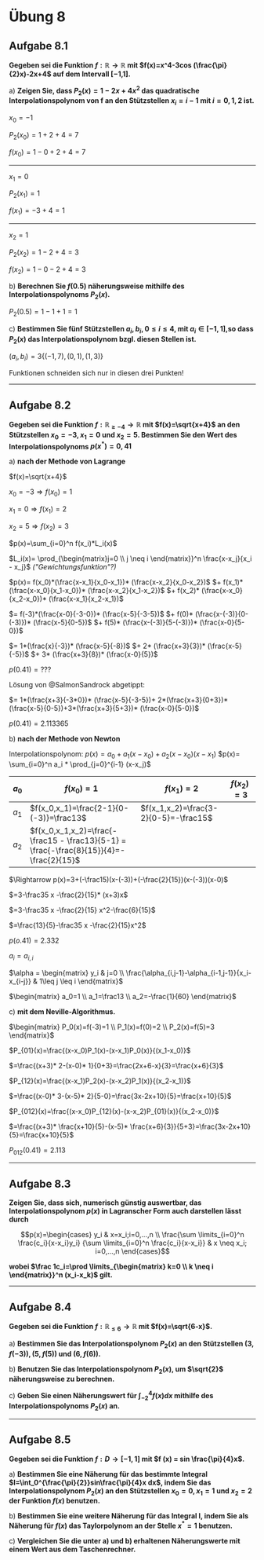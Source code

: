 # Übung 8
## Aufgabe 8.1
**Gegeben sei die Funktion $f:\mathbb{R} \rightarrow \mathbb{R}$ mit $f(x)=x^4-3cos (\frac{\pi}{2}x)-2x+4$ auf dem Intervall [−1,1].**

 a) **Zeigen Sie, dass $P_2(x)=1-2x+4x^2$ das quadratische Interpolationspolynom von f an den Stützstellen $x_i=i-1$ mit $i=0,1,2$ ist.**

 $x_0 = -1$

 $P_2(x_0)=1+2+4 = 7$

 $f(x_0)=1-0+2+4 =7$

---

 $x_1 = 0$

 $P_2(x_1)=1$

 $f(x_1)=-3+4 =1$

 ---

 $x_2 = 1$

 $P_2(x_2) = 1-2+4 = 3$

 $f(x_2) = 1-0-2+4 =3$

 b) **Berechnen Sie $f(0.5)$ näherungsweise mithilfe des Interpolationspolynoms $P_2(x)$.**

 $P_2(0.5)=1-1+1 = 1$

 c) **Bestimmen Sie fünf Stützstellen $a_i,b_i, 0 \leq i \leq 4$, mit $a_i \in [-1,1]$,so dass $P_2(x)$ das Interpolationspolynom bzgl. diesen Stellen ist.**

 $(a_i,b_i)=3\{(-1,7),(0,1),(1,3)\}$

 Funktionen schneiden sich nur in diesen drei Punkten!

---
## Aufgabe 8.2
**Gegeben sei die Funktion $f:\mathbb{R}_{\geq -4} \rightarrow \mathbb{R}$ mit $f(x)=\sqrt{x+4}$ an den Stützstellen $x_0=-3,x_1=0$ und $x_2=5$. Bestimmen Sie den Wert des Interpolationspolynoms $p(x^* )=0,41$**

 a) **nach der Methode von Lagrange**

 $f(x)=\sqrt{x+4}$

 $x_0=-3 \Rightarrow f(x_0)=1$

 $x_1=0 \Rightarrow f(x_1)=2$

 $x_2=5 \Rightarrow f(x_2)=3$

 $p(x)=\sum_{i=0}^n f(x_i)*L_i(x)$

 $L_i(x)= \prod_{\begin{matrix}j=0 \\ j \neq i \end{matrix}}^n \frac{x-x_j}{x_i - x_j}$ *("Gewichtungsfunktion"?)*

 $p(x)= f(x_0)*(\frac{x-x_1}{x_0-x_1})* (\frac{x-x_2}{x_0-x_2})$
 $+ f(x_1)* (\frac{x-x_0}{x_1-x_0})* (\frac{x-x_2}{x_1-x_2})$
 $+ f(x_2)* (\frac{x-x_0}{x_2-x_0})* (\frac{x-x_1}{x_2-x_1})$

 $= f(-3)*(\frac{x-0}{-3-0})* (\frac{x-5}{-3-5})$
 $+ f(0)* (\frac{x-(-3)}{0-(-3)})* (\frac{x-5}{0-5})$
 $+ f(5)* (\frac{x-(-3)}{5-(-3)})* (\frac{x-0}{5-0})$

 $= 1*(\frac{x}{-3})* (\frac{x-5}{-8})$
 $+ 2* (\frac{x+3}{3})* (\frac{x-5}{-5})$
 $+ 3* (\frac{x+3}{8})* (\frac{x-0}{5})$

 $p(0.41) = ???$

 Lösung von @SalmonSandrock abgetippt:

 $= 1*(\frac{x+3}{-3*0})* (\frac{x-5}{-3-5})+ 2*(\frac{x+3}{0+3})* (\frac{x-5}{0-5})+3*(\frac{x+3}{5+3})* (\frac{x-0}{5-0})$

 $p(0.41)=2.113365$

 b) **nach der Methode von Newton**

Interpolationspolynom:
 $p(x)=a_0+a_1(x-x_0)+a_2(x-x_0)(x-x_1)$
 $p(x)= \sum_{i=0}^n a_i * \prod_{j=0}^{i-1} (x-x_j)$

 | $a_0$ | $f(x_0)=1$ | $f(x_1)=2$ | $f(x_2)=3$ |
 | ----- | ---------- | ---------- | ---------- |
 | $a_1$ | $f(x_0,x_1)=\frac{2-1}{0-(-3)}=\frac13$ | $f(x_1,x_2)=\frac{3-2}{0-5}=-\frac15$ |   |
 | $a_2$ | $f(x_0,x_1,x_2)=\frac{-\frac15 - \frac13}{5-1} = \frac{-\frac{8}{15}}{4}=-\frac{2}{15}$ |   |   |

 $\Rightarrow p(x)=3+(-\frac15)(x-(-3))+(-\frac{2}{15})(x-(-3))(x-0)$

 $=3-\frac35 x -\frac{2}{15}* (x+3)x$

 $=3-\frac35 x -\frac{2}{15} x^2-\frac{6}{15}$

 $=\frac{13}{5}-\frac35 x -\frac{2}{15}x^2$

 $p(o.41)=2.332$

 $a_i=a_{i,i}$

 $\alpha = \begin{matrix}
y_i & j=0 \\
\frac{\alpha_{i,j-1}-\alpha_{i-1,j-1}}{x_i-x_{i-j}} & 1\leq j \leq i
 \end{matrix}$

 $\begin{matrix}
 a_0=1 \\
 a_1=\frac13 \\
 a_2=-\frac{1}{60}
 \end{matrix}$

 c) **mit dem Neville-Algorithmus.**

 $\begin{matrix}
 P_0(x)=f(-3)=1 \\
 P_1(x)=f(0)=2 \\
 P_2(x)=f(5)=3
 \end{matrix}$

 $P_{01}(x)=\frac{(x-x_0)P_1(x)-(x-x_1)P_0(x)}{(x_1-x_0)}$

 $=\frac{(x+3)* 2-(x-0)* 1}{0+3}=\frac{2x+6-x}{3}=\frac{x+6}{3}$

 $P_{12}(x)=\frac{(x-x_1)P_2(x)-(x-x_2)P_1(x)}{(x_2-x_1)}$

 $=\frac{(x-0)* 3-(x-5)* 2}{5-0}=\frac{3x-2x+10}{5}=\frac{x+10}{5}$

 $P_{012}(x)=\frac{(x-x_0)P_{12}(x)-(x-x_2)P_{01}(x)}{(x_2-x_0)}$

 $=\frac{(x+3)* \frac{x+10}{5}-(x-5)* \frac{x+6}{3}}{5+3}=\frac{3x-2x+10}{5}=\frac{x+10}{5}$

 $P_{012}(0.41)=2.113$

---
## Aufgabe 8.3
**Zeigen Sie, dass sich, numerisch günstig auswertbar, das Interpolationspolynom $p(x)$ in Lagranscher Form auch darstellen lässt durch**

$$p(x)=\begin{cases}
y_i &
     x=x_i;i=0,...,n \\
\frac{\sum \limits_{i=0}^n
    \frac{c_i}{x-x_i}y_i}
  {\sum \limits_{i=0}^n
    \frac{c_i}{x-x_i}} &
      x \neq x_i; i=0,...,n
\end{cases}$$

**wobei $\frac 1c_i=\prod \limits_{\begin{matrix} k=0 \\ k \neq i \end{matrix}}^n (x_i-x_k)$ gilt.**

---
## Aufgabe 8.4
**Gegeben sei die Funktion $f:\mathbb{R}_{\leq 6} \rightarrow \mathbb{R}$ mit $f(x)=\sqrt{6-x}$.**

 a) **Bestimmen Sie das Interpolationspolynom $P_2(x)$ an den Stützstellen $(3,f(-3)),(5,f(5))$ und $(6,f(6))$.**

 b) **Benutzen Sie das Interpolationspolynom $P_2(x)$, um $\sqrt{2}$ näherungsweise zu berechnen.**

 c) **Geben Sie einen Näherungswert für $\int_{-2}^4 f(x)dx$ mithilfe des Interpolationspolynoms $P_2(x)$ an.**

---
## Aufgabe 8.5
**Gegeben sei die Funktion $f:D \rightarrow [-1,1]$ mit $f (x) = sin \frac{\pi}{4}x$.**

 a) **Bestimmen Sie eine Näherung für das bestimmte Integral $I=\int_0^{\frac{\pi}{2}}sin\frac{\pi}{4}x dx$, indem Sie das Interpolationspolynom $P_2(x)$ an den Stützstellen $x_0 = 0,x_1 = 1$ und $x_2 = 2$ der Funktion $f(x)$ benutzen.**

 b) **Bestimmen Sie eine weitere Näherung für das Integral I, indem Sie als Näherung für $f(x)$ das Taylorpolynom an der Stelle $x^*= 1$ benutzen.**

 c) **Vergleichen Sie die unter a) und b) erhaltenen Näherungswerte mit einem Wert aus dem Taschenrechner.**
